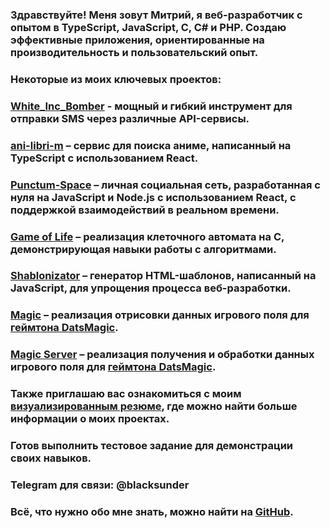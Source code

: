 ### Здравствуйте! Меня зовут Митрий, я веб-разработчик с опытом в TypeScript, JavaScript, C, C# и PHP. Создаю эффективные приложения, ориентированные на производительность и пользовательский опыт.

### Некоторые из моих ключевых проектов:

### <a href='https://github.com/Fanzholl/White_Inc_Bomber/releases/tag/latest'>White_Inc_Bomber</a> - мощный и гибкий инструмент для отправки SMS через различные API-сервисы.

### <a href='https://github.com/Fanzholl/ani-libri-m'>ani-libri-m</a> – сервис для поиска аниме, написанный на TypeScript с использованием React.

### <a href='https://github.com/Fanzholl/Punctum-Space'>Punctum-Space</a> – личная социальная сеть, разработанная с нуля на JavaScript и Node.js с использованием React, с поддержкой взаимодействий в реальном времени.

### <a href='https://github.com/Fanzholl/game_of_life'>Game of Life</a> – реализация клеточного автомата на C, демонстрирующая навыки работы с алгоритмами.

### <a href='https://github.com/Fanzholl/Shablonizator'>Shablonizator</a> – генератор HTML-шаблонов, написанный на JavaScript, для упрощения процесса веб-разработки.

### <a href='https://github.com/Fanzholl/magic/'>Magic</a> – реализация отрисовки данных игрового поля для <a href='https://datsteam.dev/datsmagic?ysclid=m37jpt9ykp838770884'>геймтона DatsMagic</a>.

### <a href='https://github.com/Fanzholl/magic-server/'>Magic Server</a> – реализация получения и обработки данных игрового поля для <a href='https://datsteam.dev/datsmagic?ysclid=m37jpt9ykp838770884'>геймтона DatsMagic</a>.

### Также приглашаю вас ознакомиться с моим <a href='https://github.com/Fanzholl/resume'>визуализированным резюме</a>, где можно найти больше информации о моих проектах.

### Готов выполнить тестовое задание для демонстрации своих навыков.

### Telegram для связи: @blacksunder

### Всё, что нужно обо мне знать, можно найти на <a href='https://github.com/Fanzholl/'>GitHub</a>.

<!--
**Fanzholl/Fanzholl** is a ✨ _special_ ✨ repository because its `README.md` (this file) appears on your GitHub profile.

Here are some ideas to get you started:

- 🔭 I’m currently working on ...
- 🌱 I’m currently learning ...
- 👯 I’m looking to collaborate on ...
- 🤔 I’m looking for help with ...
- 💬 Ask me about ...
- 📫 How to reach me: ...
- 😄 Pronouns: ...
- ⚡ Fun fact: ...
-->
